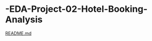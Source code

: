 # -EDA-Project-02-Hotel-Booking-Analysis

[README.md](https://github.com/Gauravyelane/-EDA-Project-02-Hotel-Booking-Analysis/files/13844359/README.md)
